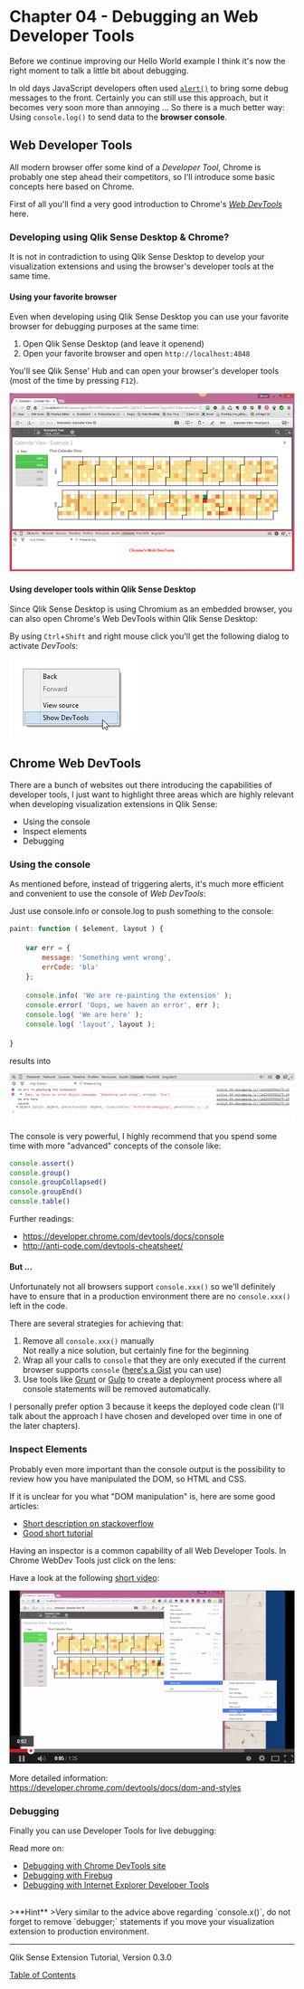 # Chapter 04 - Debugging an Web Developer Tools





Before we continue improving our Hello World example I think it's now the right moment to talk a little bit about debugging.

In old days JavaScript developers often used [`alert()`](http://www.w3schools.com/jsref/met_win_alert.asp) to bring some debug messages to the front. Certainly you can still use this approach, but it becomes very soon more than annoying ... 
So there is a much better way: Using `console.log()` to send data to the **browser console**.

## Web Developer Tools

All modern browser offer some kind of a _Developer Tool_, Chrome is probably one step ahead their competitors, so I'll introduce some basic concepts here based on Chrome.

First of all you'll find a very good introduction to Chrome's [_Web DevTools_](https://developer.chrome.com/devtools) here.

### Developing using Qlik Sense Desktop & Chrome?
It is not in contradiction to using Qlik Sense Desktop to develop your visualization extensions and using the browser's developer tools at the same time.

#### Using your favorite browser
Even when developing using Qlik Sense Desktop you can use your favorite browser for debugging purposes at the same time:

1. Open Qlik Sense Desktop (and leave it openend)
2. Open your favorite browser and open `http://localhost:4848`

You'll see Qlik Sense' Hub and can open your browser's developer tools (most of the time by pressing `F12`).

![](images/04/04_Chromes_Web_DevTools.png)

#### Using developer tools within Qlik Sense Desktop
Since Qlik Sense Desktop is using Chromium as an embedded browser, you can also open Chrome's Web DevTools within Qlik Sense Desktop:

By using `Ctrl`+`Shift` and right mouse click you'll get the following dialog to activate _DevTools_:

![](images/04/04_DevTools_in_QlikSenseDesktop.png)

## Chrome Web DevTools
There are a bunch of websites out there introducing the capabilities of developer tools, I just want to highlight three areas which are highly relevant when developing visualization extensions in Qlik Sense:

* Using the console
* Inspect elements
* Debugging

### Using the console

As mentioned before, instead of triggering alerts, it's much more efficient and convenient to use the console of _Web DevTools_:

Just use console.info or console.log to push something to the console:

```javascript
paint: function ( $element, layout ) {

	var err = {
		message: 'Something went wrong',
		errCode: 'bla'
	};

	console.info( 'We are re-painting the extension' );
	console.error( 'Oops, we haven an error', err );
	console.log( 'We are here' );
	console.log( 'layout', layout );

}
```
results into

![](images/04/04_Console_Sample.png)

The console is very powerful, I highly recommend that you spend some time with more "advanced" concepts of the console like:

```javascript
console.assert()
console.group()
console.groupCollapsed()
console.groupEnd()
console.table()
```

Further readings:

* https://developer.chrome.com/devtools/docs/console
* http://anti-code.com/devtools-cheatsheet/

#### But ...
Unfortunately not all browsers support ```console.xxx()``` so we'll definitely have to ensure that in a production environment there are no ```console.xxx()``` left in the code.

There are several strategies for achieving that:

1. Remove all ```console.xxx()``` manually  
Not really a nice solution, but certainly fine for the beginning
2. Wrap all your calls to `console` that they are only executed if the current browser supports `console` ([here's a Gist](https://gist.github.com/stefanwalther/1b5ba150815e3f9a1bcb) you can use)
3. Use tools like [Grunt](http://gruntjs.com/) or [Gulp](http://gulpjs.com/) to create a deployment process where all console statements will be removed automatically.

I personally prefer option 3 because it keeps the deployed code clean (I'll talk about the approach I have chosen and developed over time in one of the later chapters).


### Inspect Elements
Probably even more important than the console output is the possibility to review how you have manipulated the DOM, so HTML and CSS.

If it is unclear for you what "DOM manipulation" is, here are some good articles:

* [Short description on stackoverflow](http://stackoverflow.com/questions/3934826/what-do-people-mean-when-they-say-dom-manipulation)
* [Good short tutorial](https://dom-tutorials.appspot.com/static/2.html)

Having an inspector is a common capability of all Web Developer Tools. In Chrome WebDev Tools just click on the lens:

Have a look at the following [short video](https://www.youtube.com/watch?v=GHaneFM0QXU):

[![](images/04/04_ChromeWebDevTools_Inspect_Change_Elements.png)](https://www.youtube.com/watch?v=GHaneFM0QXU)

More detailed information: https://developer.chrome.com/devtools/docs/dom-and-styles

### Debugging
Finally you can use Developer Tools for live debugging:

Read more on:

* [Debugging with Chrome DevTools site](https://developer.chrome.com/devtools/docs/javascript-debugging)
* [Debugging with Firebug](http://www.developerfusion.com/article/139949/debugging-javascript-with-firebug/)
* [Debugging with Internet Explorer Developer Tools](https://msdn.microsoft.com/en-us/library/ie/gg589507%28v=vs.85%29.aspx)

<br/>
>**Hint**  
>Very similar to the advice above regarding `console.x()`, do not forget to remove `debugger;` statements if you move your visualization extension to production environment.
  
<br/>

---
Qlik Sense Extension Tutorial, Version 0.3.0

[Table of Contents](00-TOC.md)